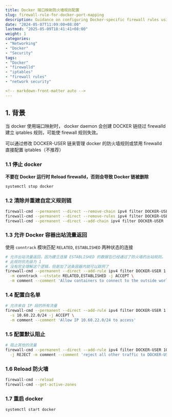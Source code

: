 ```yaml
---
title: Docker 端口映射防火墙规则配置
slug: firewall-rule-for-docker-port-mapping
description: Guidance on configuring Docker-specific firewall rules using firewalld and iptables, including stopping Docker, creating custom chains, and setting default rules.
date: "2024-05-07T11:09:00+08:00"
lastmod: "2025-05-09T18:41:41+08:00"
weight: 1
categories: 
- "Networking"
- "Docker"
- "Security"
tags: 
- "Docker"
- "firewalld"
- "iptables"
- "firewall rules"
- "network security"

<!-- markdown-front-matter auto -->
---
```


## 1. 背景

当 docker 使用端口映射时， docker daemon 会创建 DOCKER 链绕过 firewalld 建立 iptables 规则，可能使 firewall 规则失效。

可以通过修改 DOCKER-USER 链来管理 docker 的防火墙规则或禁用 firewalld 直接配置 iptables（不推荐）

### 1.1 停止 docker

**不要在 Docker 运行时 Reload firewalld，否则会导致 Docker 链被删除**

```sh
systemctl stop docker
```

### 1.2 清除并重建自定义规则链

```sh
firewall-cmd --permanent --direct --remove-chain ipv4 filter DOCKER-USER
firewall-cmd --permanent --direct --remove-rules ipv4 filter DOCKER-USER
firewall-cmd --permanent --direct --add-chain ipv4 filter DOCKER-USER
```

### 1.3 允许 Docker 容器出站流量返回

使用 `conntrack` 模块匹配 `RELATED`, `ESTABLISHED` 两种状态的连接

```sh
# 允许出站流量返回，因为建立连接 ESTABLISHED 的数据包已经通过了防火墙的出站规则。
# 此规则优先级为 1
# 没有完全理解这个逻辑，但是加了这条容器内就可以联网了
firewall-cmd --permanent --direct --add-rule ipv4 filter DOCKER-USER 1 \
  -m conntrack --ctstate RELATED,ESTABLISHED -j ACCEPT \
  -m comment --comment 'Allow containers to connect to the outside world'
```

### 1.4 配置白名单

```sh
# 允许来自 IP 段的所有流量
firewall-cmd --permanent --direct --add-rule ipv4 filter DOCKER-USER 1 \
  -s 10.60.22.0/24 -j ACCEPT \
  -m comment --comment 'Allow IP 10.60.22.0/24 to access'
```

### 1.5 配置默认阻止

```sh
# 阻止其他的流量
firewall-cmd --permanent --direct --add-rule ipv4 filter DOCKER-USER 10 \
  -j REJECT -m comment --comment 'reject all other traffic to DOCKER-USER'
```

### 1.6 Reload 防火墙

```sh
firewall-cmd --reload
firewall-cmd --get-active-zones
```

### 1.7 重启 docker

```sh
systemctl start docker
```
